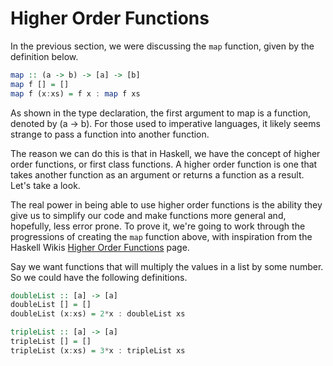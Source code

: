 # Higher Order Functions

In the previous section, we were discussing the `map` function, given by the definition below.

```haskell
map :: (a -> b) -> [a] -> [b]
map f [] = []
map f (x:xs) = f x : map f xs
```

As shown in the type declaration, the first argument to map is a function, denoted by (a -> b). For those used to imperative languages, it likely seems strange to pass a function into another function. 

The reason we can do this is that in Haskell, we have the concept of higher order functions, or first class functions. A higher order function is one that takes another function as an argument or returns a function as a result. Let's take a look.

The real power in being able to use higher order functions is the ability they give us to simplify our code and make functions more general and, hopefully, less error prone. To prove it, we're going to work through the progressions of creating the `map` function above, with inspiration from the Haskell Wikis [Higher Order Functions](https://www.haskell.org/haskellwiki/Higher_order_function) page. 

Say we want functions that will multiply the values in a list by some number. So we could have the following definitions.

```haskell
doubleList :: [a] -> [a]
doubleList [] = []
doubleList (x:xs) = 2*x : doubleList xs

tripleList :: [a] -> [a]
tripleList [] = []
tripleList (x:xs) = 3*x : tripleList xs
```


















 